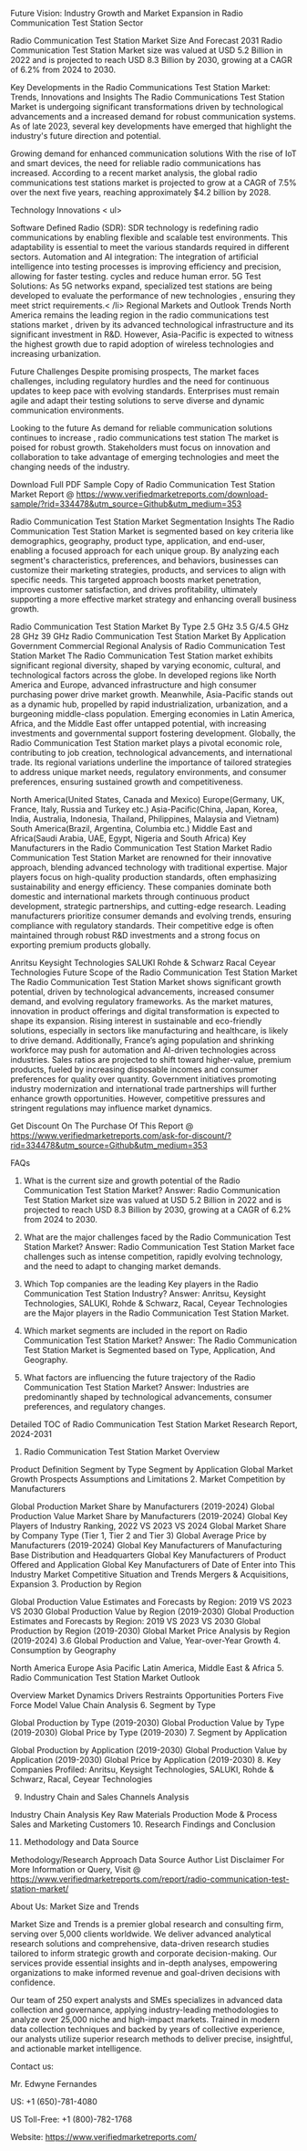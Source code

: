 Future Vision: Industry Growth and Market Expansion in Radio Communication Test Station Sector


Radio Communication Test Station Market Size And Forecast 2031
Radio Communication Test Station Market size was valued at USD 5.2 Billion in 2022 and is projected to reach USD 8.3 Billion by 2030, growing at a CAGR of 6.2% from 2024 to 2030.

Key Developments in the Radio Communications Test Station Market: Trends, Innovations and Insights
The Radio Communications Test Station Market is undergoing significant transformations driven by technological advancements and a increased demand for robust communication systems. As of late 2023, several key developments have emerged that highlight the industry's future direction and potential.

Growing demand for enhanced communication solutions
With the rise of IoT and smart devices, the need for reliable radio communications has increased. According to a recent market analysis, the global radio communications test stations market is projected to grow at a CAGR of 7.5% over the next five years, reaching approximately $4.2 billion by 2028.

Technology Innovations
< ul>

Software Defined Radio (SDR): SDR technology is redefining radio communications by enabling flexible and scalable test environments. This adaptability is essential to meet the various standards required in different sectors.
Automation and AI integration: The integration of artificial intelligence into testing processes is improving efficiency and precision, allowing for faster testing. cycles and reduce human error.
5G Test Solutions: As 5G networks expand, specialized test stations are being developed to evaluate the performance of new technologies , ensuring they meet strict requirements.< /li>
Regional Markets and Outlook Trends
North America remains the leading region in the radio communications test stations market , driven by its advanced technological infrastructure and its significant investment in R&D. However, Asia-Pacific is expected to witness the highest growth due to rapid adoption of wireless technologies and increasing urbanization.

Future Challenges
Despite promising prospects, The market faces challenges, including regulatory hurdles and the need for continuous updates to keep pace with evolving standards. Enterprises must remain agile and adapt their testing solutions to serve diverse and dynamic communication environments.

Looking to the future
As demand for reliable communication solutions continues to increase , radio communications test station The market is poised for robust growth. Stakeholders must focus on innovation and collaboration to take advantage of emerging technologies and meet the changing needs of the industry.

Download Full PDF Sample Copy of Radio Communication Test Station Market Report @ https://www.verifiedmarketreports.com/download-sample/?rid=334478&utm_source=Github&utm_medium=353

Radio Communication Test Station Market Segmentation Insights
The Radio Communication Test Station Market is segmented based on key criteria like demographics, geography, product type, application, and end-user, enabling a focused approach for each unique group. By analyzing each segment's characteristics, preferences, and behaviors, businesses can customize their marketing strategies, products, and services to align with specific needs. This targeted approach boosts market penetration, improves customer satisfaction, and drives profitability, ultimately supporting a more effective market strategy and enhancing overall business growth.

Radio Communication Test Station Market By Type
2.5 GHz
3.5 G/4.5 GHz
28 GHz
39 GHz
Radio Communication Test Station Market By Application
Government
Commercial
Regional Analysis of Radio Communication Test Station Market
The Radio Communication Test Station market exhibits significant regional diversity, shaped by varying economic, cultural, and technological factors across the globe. In developed regions like North America and Europe, advanced infrastructure and high consumer purchasing power drive market growth. Meanwhile, Asia-Pacific stands out as a dynamic hub, propelled by rapid industrialization, urbanization, and a burgeoning middle-class population. Emerging economies in Latin America, Africa, and the Middle East offer untapped potential, with increasing investments and governmental support fostering development. Globally, the Radio Communication Test Station market plays a pivotal economic role, contributing to job creation, technological advancements, and international trade. Its regional variations underline the importance of tailored strategies to address unique market needs, regulatory environments, and consumer preferences, ensuring sustained growth and competitiveness.

North America(United States, Canada and Mexico)
Europe(Germany, UK, France, Italy, Russia and Turkey etc.)
Asia-Pacific(China, Japan, Korea, India, Australia, Indonesia, Thailand, Philippines, Malaysia and Vietnam)
South America(Brazil, Argentina, Columbia etc.)
Middle East and Africa(Saudi Arabia, UAE, Egypt, Nigeria and South Africa)
Key Manufacturers in the Radio Communication Test Station Market
Radio Communication Test Station Market are renowned for their innovative approach, blending advanced technology with traditional expertise. Major players focus on high-quality production standards, often emphasizing sustainability and energy efficiency. These companies dominate both domestic and international markets through continuous product development, strategic partnerships, and cutting-edge research. Leading manufacturers prioritize consumer demands and evolving trends, ensuring compliance with regulatory standards. Their competitive edge is often maintained through robust R&D investments and a strong focus on exporting premium products globally.

Anritsu
Keysight Technologies
SALUKI
Rohde & Schwarz
Racal
Ceyear Technologies
Future Scope of the Radio Communication Test Station Market
The Radio Communication Test Station Market shows significant growth potential, driven by technological advancements, increased consumer demand, and evolving regulatory frameworks. As the market matures, innovation in product offerings and digital transformation is expected to shape its expansion. Rising interest in sustainable and eco-friendly solutions, especially in sectors like manufacturing and healthcare, is likely to drive demand. Additionally, France’s aging population and shrinking workforce may push for automation and AI-driven technologies across industries. Sales ratios are projected to shift toward higher-value, premium products, fueled by increasing disposable incomes and consumer preferences for quality over quantity. Government initiatives promoting industry modernization and international trade partnerships will further enhance growth opportunities. However, competitive pressures and stringent regulations may influence market dynamics.

Get Discount On The Purchase Of This Report @ https://www.verifiedmarketreports.com/ask-for-discount/?rid=334478&utm_source=Github&utm_medium=353

FAQs
1. What is the current size and growth potential of the Radio Communication Test Station Market?
Answer: Radio Communication Test Station Market size was valued at USD 5.2 Billion in 2022 and is projected to reach USD 8.3 Billion by 2030, growing at a CAGR of 6.2% from 2024 to 2030.

2. What are the major challenges faced by the Radio Communication Test Station Market?
Answer: Radio Communication Test Station Market face challenges such as intense competition, rapidly evolving technology, and the need to adapt to changing market demands.

3. Which Top companies are the leading Key players in the Radio Communication Test Station Industry?
Answer: Anritsu, Keysight Technologies, SALUKI, Rohde & Schwarz, Racal, Ceyear Technologies are the Major players in the Radio Communication Test Station Market.

4. Which market segments are included in the report on Radio Communication Test Station Market?
Answer: The Radio Communication Test Station Market is Segmented based on Type, Application, And Geography.

5. What factors are influencing the future trajectory of the Radio Communication Test Station Market?
Answer: Industries are predominantly shaped by technological advancements, consumer preferences, and regulatory changes.

Detailed TOC of Radio Communication Test Station Market Research Report, 2024-2031
1. Radio Communication Test Station Market Overview

Product Definition
Segment by Type
Segment by Application
Global Market Growth Prospects
Assumptions and Limitations
2. Market Competition by Manufacturers

Global Production Market Share by Manufacturers (2019-2024)
Global Production Value Market Share by Manufacturers (2019-2024)
Global Key Players of Industry Ranking, 2022 VS 2023 VS 2024
Global Market Share by Company Type (Tier 1, Tier 2 and Tier 3)
Global Average Price by Manufacturers (2019-2024)
Global Key Manufacturers of Manufacturing Base Distribution and Headquarters
Global Key Manufacturers of Product Offered and Application
Global Key Manufacturers of Date of Enter into This Industry
Market Competitive Situation and Trends
Mergers & Acquisitions, Expansion
3. Production by Region

Global Production Value Estimates and Forecasts by Region: 2019 VS 2023 VS 2030
Global Production Value by Region (2019-2030)
Global Production Estimates and Forecasts by Region: 2019 VS 2023 VS 2030
Global Production by Region (2019-2030)
Global Market Price Analysis by Region (2019-2024) 3.6 Global Production and Value, Year-over-Year Growth
4. Consumption by Geography

North America
Europe
Asia Pacific
Latin America, Middle East & Africa
5. Radio Communication Test Station Market Outlook

Overview
Market Dynamics
Drivers
Restraints
Opportunities
Porters Five Force Model
Value Chain Analysis 
6. Segment by Type

Global Production by Type (2019-2030)
Global Production Value by Type (2019-2030)
Global Price by Type (2019-2030)
7. Segment by Application

Global Production by Application (2019-2030)
Global Production Value by Application (2019-2030)
Global Price by Application (2019-2030)
8. Key Companies Profiled: Anritsu, Keysight Technologies, SALUKI, Rohde & Schwarz, Racal, Ceyear Technologies

9. Industry Chain and Sales Channels Analysis

Industry Chain Analysis
Key Raw Materials
Production Mode & Process
Sales and Marketing
Customers
10. Research Findings and Conclusion

11. Methodology and Data Source

Methodology/Research Approach
Data Source
Author List
Disclaimer
For More Information or Query, Visit @ https://www.verifiedmarketreports.com/report/radio-communication-test-station-market/

About Us: Market Size and Trends

Market Size and Trends is a premier global research and consulting firm, serving over 5,000 clients worldwide. We deliver advanced analytical research solutions and comprehensive, data-driven research studies tailored to inform strategic growth and corporate decision-making. Our services provide essential insights and in-depth analyses, empowering organizations to make informed revenue and goal-driven decisions with confidence.

Our team of 250 expert analysts and SMEs specializes in advanced data collection and governance, applying industry-leading methodologies to analyze over 25,000 niche and high-impact markets. Trained in modern data collection techniques and backed by years of collective experience, our analysts utilize superior research methods to deliver precise, insightful, and actionable market intelligence.

Contact us:

Mr. Edwyne Fernandes

US: +1 (650)-781-4080

US Toll-Free: +1 (800)-782-1768

Website: https://www.verifiedmarketreports.com/
